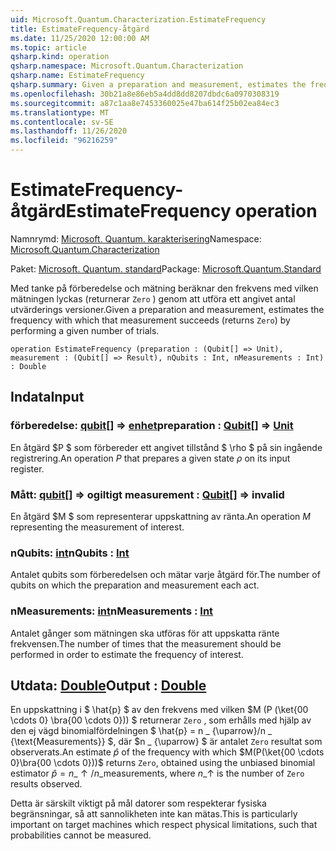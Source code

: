 ```yaml
---
uid: Microsoft.Quantum.Characterization.EstimateFrequency
title: EstimateFrequency-åtgärd
ms.date: 11/25/2020 12:00:00 AM
ms.topic: article
qsharp.kind: operation
qsharp.namespace: Microsoft.Quantum.Characterization
qsharp.name: EstimateFrequency
qsharp.summary: Given a preparation and measurement, estimates the frequency with which that measurement succeeds (returns `Zero`) by performing a given number of trials.
ms.openlocfilehash: 30b21a8e86eb5a4dd8dd8207dbdc6a0970308319
ms.sourcegitcommit: a87c1aa8e7453360025e47ba614f25b02ea84ec3
ms.translationtype: MT
ms.contentlocale: sv-SE
ms.lasthandoff: 11/26/2020
ms.locfileid: "96216259"
---
```

# <a name="estimatefrequency-operation"></a><span data-ttu-id="965e0-102">EstimateFrequency-åtgärd</span><span class="sxs-lookup"><span data-stu-id="965e0-102">EstimateFrequency operation</span></span>

<span data-ttu-id="965e0-103">Namnrymd: [Microsoft. Quantum. karakterisering](xref:Microsoft.Quantum.Characterization)</span><span class="sxs-lookup"><span data-stu-id="965e0-103">Namespace: [Microsoft.Quantum.Characterization](xref:Microsoft.Quantum.Characterization)</span></span>

<span data-ttu-id="965e0-104">Paket: [Microsoft. Quantum. standard](https://nuget.org/packages/Microsoft.Quantum.Standard)</span><span class="sxs-lookup"><span data-stu-id="965e0-104">Package: [Microsoft.Quantum.Standard](https://nuget.org/packages/Microsoft.Quantum.Standard)</span></span>


<span data-ttu-id="965e0-105">Med tanke på förberedelse och mätning beräknar den frekvens med vilken mätningen lyckas (returnerar `Zero` ) genom att utföra ett angivet antal utvärderings versioner.</span><span class="sxs-lookup"><span data-stu-id="965e0-105">Given a preparation and measurement, estimates the frequency with which that measurement succeeds (returns `Zero`) by performing a given number of trials.</span></span>

```qsharp
operation EstimateFrequency (preparation : (Qubit[] => Unit), measurement : (Qubit[] => Result), nQubits : Int, nMeasurements : Int) : Double
```


## <a name="input"></a><span data-ttu-id="965e0-106">Indata</span><span class="sxs-lookup"><span data-stu-id="965e0-106">Input</span></span>

### <a name="preparation--qubit--unit"></a><span data-ttu-id="965e0-107">förberedelse: [qubit](xref:microsoft.quantum.lang-ref.qubit)[] => [enhet](xref:microsoft.quantum.lang-ref.unit)</span><span class="sxs-lookup"><span data-stu-id="965e0-107">preparation : [Qubit](xref:microsoft.quantum.lang-ref.qubit)[] => [Unit](xref:microsoft.quantum.lang-ref.unit)</span></span> 

<span data-ttu-id="965e0-108">En åtgärd $P $ som förbereder ett angivet tillstånd $ \rho $ på sin ingående registrering.</span><span class="sxs-lookup"><span data-stu-id="965e0-108">An operation $P$ that prepares a given state $\rho$ on its input register.</span></span>


### <a name="measurement--qubit--__invalidresult__"></a><span data-ttu-id="965e0-109">Mått: [qubit](xref:microsoft.quantum.lang-ref.qubit)[] => __ogiltigt <Result>__</span><span class="sxs-lookup"><span data-stu-id="965e0-109">measurement : [Qubit](xref:microsoft.quantum.lang-ref.qubit)[] => __invalid<Result>__</span></span> 

<span data-ttu-id="965e0-110">En åtgärd $M $ som representerar uppskattning av ränta.</span><span class="sxs-lookup"><span data-stu-id="965e0-110">An operation $M$ representing the measurement of interest.</span></span>


### <a name="nqubits--int"></a><span data-ttu-id="965e0-111">nQubits: [int](xref:microsoft.quantum.lang-ref.int)</span><span class="sxs-lookup"><span data-stu-id="965e0-111">nQubits : [Int](xref:microsoft.quantum.lang-ref.int)</span></span>

<span data-ttu-id="965e0-112">Antalet qubits som förberedelsen och mätar varje åtgärd för.</span><span class="sxs-lookup"><span data-stu-id="965e0-112">The number of qubits on which the preparation and measurement each act.</span></span>


### <a name="nmeasurements--int"></a><span data-ttu-id="965e0-113">nMeasurements: [int](xref:microsoft.quantum.lang-ref.int)</span><span class="sxs-lookup"><span data-stu-id="965e0-113">nMeasurements : [Int](xref:microsoft.quantum.lang-ref.int)</span></span>

<span data-ttu-id="965e0-114">Antalet gånger som mätningen ska utföras för att uppskatta ränte frekvensen.</span><span class="sxs-lookup"><span data-stu-id="965e0-114">The number of times that the measurement should be performed in order to estimate the frequency of interest.</span></span>



## <a name="output--double"></a><span data-ttu-id="965e0-115">Utdata: [Double](xref:microsoft.quantum.lang-ref.double)</span><span class="sxs-lookup"><span data-stu-id="965e0-115">Output : [Double](xref:microsoft.quantum.lang-ref.double)</span></span>

<span data-ttu-id="965e0-116">En uppskattning i $ \hat{p} $ av den frekvens med vilken $M (P (\ket{00 \cdots 0} \bra{00 \cdots 0})) $ returnerar `Zero` , som erhålls med hjälp av den ej vägd binomialfördelningen $ \hat{p} = n \_ {\uparrow}/n \_ {\text{Measurements}} $, där $n \_ {\uparrow} $ är antalet `Zero` resultat som observerats.</span><span class="sxs-lookup"><span data-stu-id="965e0-116">An estimate $\hat{p}$ of the frequency with which $M(P(\ket{00 \cdots 0}\bra{00 \cdots 0}))$ returns `Zero`, obtained using the unbiased binomial estimator $\hat{p} = n\_{\uparrow} / n\_{\text{measurements}}$, where $n\_{\uparrow}$ is the number of `Zero` results observed.</span></span>

<span data-ttu-id="965e0-117">Detta är särskilt viktigt på mål datorer som respekterar fysiska begränsningar, så att sannolikheten inte kan mätas.</span><span class="sxs-lookup"><span data-stu-id="965e0-117">This is particularly important on target machines which respect physical limitations, such that probabilities cannot be measured.</span></span>